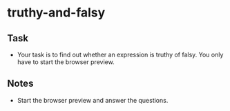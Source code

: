 # truthy-and-falsy

## Task

- Your task is to find out whether an expression is truthy of falsy. You only have to start the browser preview.

## Notes

- Start the browser preview and answer the questions.


